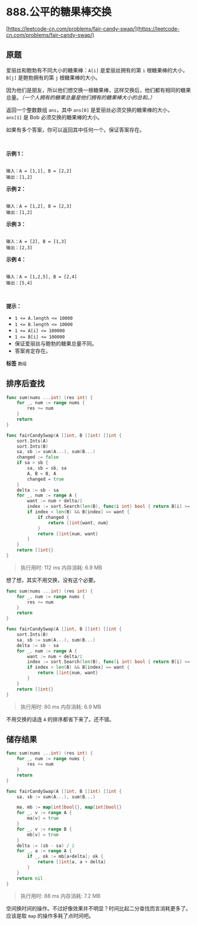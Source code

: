 # 888.公平的糖果棒交换
[https://leetcode-cn.com/problems/fair-candy-swap/](https://leetcode-cn.com/problems/fair-candy-swap/) 
## 原题
爱丽丝和鲍勃有不同大小的糖果棒：`A[i]` 是爱丽丝拥有的第 `i` 根糖果棒的大小，`B[j]` 是鲍勃拥有的第 `j` 根糖果棒的大小。

因为他们是朋友，所以他们想交换一根糖果棒，这样交换后，他们都有相同的糖果总量。*（一个人拥有的糖果总量是他们拥有的糖果棒大小的总和。）*

返回一个整数数组 `ans`，其中 `ans[0]` 是爱丽丝必须交换的糖果棒的大小，`ans[1]` 是 Bob 必须交换的糖果棒的大小。

如果有多个答案，你可以返回其中任何一个。保证答案存在。

 

**示例 1：** 

```

输入：A = [1,1], B = [2,2]
输出：[1,2]

```
**示例 2：** 

```

输入：A = [1,2], B = [2,3]
输出：[1,2]

```
**示例 3：** 

```

输入：A = [2], B = [1,3]
输出：[2,3]

```
**示例 4：** 

```

输入：A = [1,2,5], B = [2,4]
输出：[5,4]

```
 

**提示：** 
- `1 <= A.length <= 10000`
- `1 <= B.length <= 10000`
- `1 <= A[i] <= 100000`
- `1 <= B[i] <= 100000`
- 保证爱丽丝与鲍勃的糖果总量不同。
- 答案肯定存在。
 
**标签**
`数组` 


## 排序后查找
```go
func sum(nums ...int) (res int) {
	for _, num := range nums {
		res += num
	}
	return
}

func fairCandySwap(A []int, B []int) []int {
	sort.Ints(A)
	sort.Ints(B)
	sa, sb := sum(A...), sum(B...)
	changed := false
	if sa > sb {
		sa, sb = sb, sa
		A, B = B, A
		changed = true
	}
	delta := sb - sa
	for _, num := range A {
		want := num + delta/2
		index := sort.Search(len(B), func(i int) bool { return B[i] >= want })
		if index < len(B) && B[index] == want {
			if changed {
				return []int{want, num}
			}
			return []int{num, want}
		}
	}
	return []int{}
}
```
>执行用时: 112 ms
内存消耗: 6.9 MB

想了想，其实不用交换，没有这个必要。
```go
func sum(nums ...int) (res int) {
	for _, num := range nums {
		res += num
	}
	return
}

func fairCandySwap(A []int, B []int) []int {
	sort.Ints(B)
	sa, sb := sum(A...), sum(B...)
	delta := sb - sa
	for _, num := range A {
		want := num + delta/2
		index := sort.Search(len(B), func(i int) bool { return B[i] >= want })
		if index < len(B) && B[index] == want {
			return []int{num, want}
		}
	}
	return []int{}
}
```
>执行用时: 80 ms
内存消耗: 6.9 MB

不用交换的话连 `A` 的排序都省下来了。还不错。

## 储存结果
```go
func sum(nums ...int) (res int) {
	for _, num := range nums {
		res += num
	}
	return
}

func fairCandySwap(A []int, B []int) []int {
	sa, sb := sum(A...), sum(B...)

	ma, mb := map[int]bool{}, map[int]bool{}
	for _, v := range A {
		ma[v] = true
	}
	for _, v := range B {
		mb[v] = true
	}
	delta := (sb - sa) / 2
	for _, a := range A {
		if _, ok := mb[a+delta]; ok {
			return []int{a, a + delta}
		}
	}
	return nil
}
```
>执行用时: 88 ms
内存消耗: 7.2 MB

空间换时间的操作。不过好像效果并不明显？时间比起二分查找而言消耗更多了。应该是取 `map` 的操作多耗了点时间吧。
